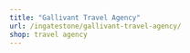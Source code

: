 ```yaml
---
title: "Gallivant Travel Agency"
url: /ingatestone/gallivant-travel-agency/
shop: travel agency
---
```

